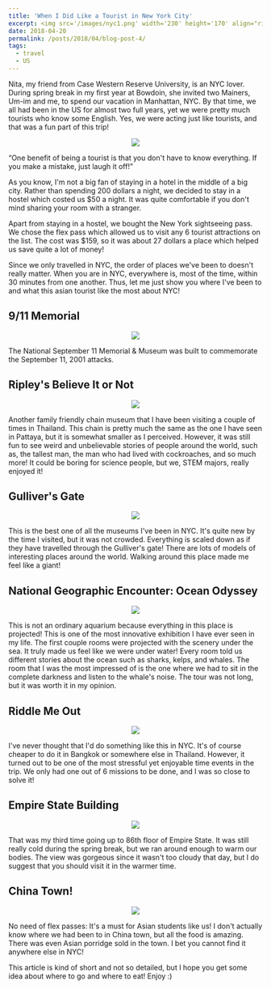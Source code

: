 ```yaml
---
title: 'When I Did Like a Tourist in New York City'
excerpt: <img src='/images/nyc1.png' width='230' height='170' align="right" hspace="20"> Nita, my friend from Case Western Reserve University, is an NYC lover. During spring break in my first year at Bowdoin, she invited two Mainers, Um-im and me, to spend our vacation in Manhattan, NYC. By that time, we all had been in the US for almost two full years, yet we were pretty much tourists who know some English. Yes, we were acting just like tourists, and that was a fun part of this trip!
date: 2018-04-20
permalink: /posts/2018/04/blog-post-4/
tags:
  - travel
  - US
---
```



Nita, my friend from Case Western Reserve University, is an NYC lover. During spring break in my first year at Bowdoin, she invited two Mainers, Um-im and me, to spend our vacation in Manhattan, NYC. By that time, we all had been in the US for almost two full years, yet we were pretty much tourists who know some English. Yes, we were acting just like tourists, and that was a fun part of this trip! 

<p align="center">
  <img src="/images/nyc1.png">
</p>

“One benefit of being a tourist is that you don't have to know everything. If you make a mistake, just laugh it off!”

As you know, I'm not a big fan of staying in a hotel in the middle of a big city. Rather than spending 200 dollars a night, we decided to stay in a hostel which costed us $50 a night. It was quite comfortable if you don't mind sharing your room with a stranger. 

Apart from staying in a hostel, we bought the New York sightseeing pass. We chose the flex pass which allowed us to visit any 6 tourist attractions on the list. The cost was $159, so it was about 27 dollars a place which helped us save quite a lot of money! 

Since we only travelled in NYC, the order of places we've been to doesn't really matter. When you are in NYC, everywhere is, most of the time, within 30 minutes from one another. 
Thus, let me just show you where I've been to and what this asian tourist like the most about NYC! 


9/11 Memorial 
------

<p align="center">
  <img src="/images/nyc2.png">
</p>

The National September 11 Memorial & Museum was built to commemorate the September 11, 2001 attacks. 


Ripley's Believe It or Not
------

<p align="center">
  <img src="/images/nyc3.png">
</p>

Another family friendly chain museum that I have been visiting a couple of times in Thailand. This chain is pretty much the same as the one I have seen in Pattaya, but it is somewhat smaller as I perceived. However, it was still fun to see weird and unbelievable stories of people around the world, such as, the tallest man, the man who had lived with cockroaches, and so much more! It could be boring for science people, but we, STEM majors, really enjoyed it! 


Gulliver's Gate
------

<p align="center">
  <img src="/images/nyc4.png">
</p>

This is the best one of all the museums I've been in NYC. It's quite new by the time I visited, but it was not crowded. Everything is scaled down as if they have travelled through the Gulliver's gate! There are lots of models of interesting places around the world. Walking around this place made me feel like a giant! 



National Geographic Encounter: Ocean Odyssey
------

<p align="center">
  <img src="/images/nyc5.png">
</p>

This is not an ordinary aquarium because everything in this place is projected! This is one of the most innovative exhibition I have ever seen in my life. The first couple rooms were projected with the scenery under the sea. It truly made us feel like we were under water! Every room told us different stories about the ocean such as sharks, kelps, and whales. The room that I was the most impressed of is the one where we had to sit in the complete darkness and listen to the whale's noise. The tour was not long, but it was worth it in my opinion. 



Riddle Me Out
------

<p align="center">
  <img src="/images/nyc6.png">
</p>

I've never thought that I'd do something like this in NYC. It's of course cheaper to do it in Bangkok or somewhere else in Thailand. However, it turned out to be one of the most stressful yet enjoyable time events in the trip. We only had one out of 6 missions to be done, and I was so close to solve it!  



Empire State Building
------

<p align="center">
  <img src="/images/nyc7.png">
</p>

That was my third time going up to 86th floor of Empire State. It was still really cold during the spring break, but we ran around enough to warm our bodies. The view was gorgeous since it wasn't too cloudy that day, but I do suggest that you should visit it in the warmer time.


China Town! 
------

<p align="center">
  <img src="/images/nyc8.png">
</p>

No need of flex passes: It's a must for Asian students like us! I don't actually know where we had been to in China town, but all the food is amazing. There was even Asian porridge sold in the town. I bet you cannot find it anywhere else in NYC!

This article is kind of short and not so detailed, but I hope you get some idea about where to go and where to eat! Enjoy :)
